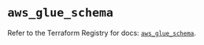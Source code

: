 # `aws_glue_schema`

Refer to the Terraform Registry for docs: [`aws_glue_schema`](https://registry.terraform.io/providers/hashicorp/aws/6.11.0/docs/resources/glue_schema).
